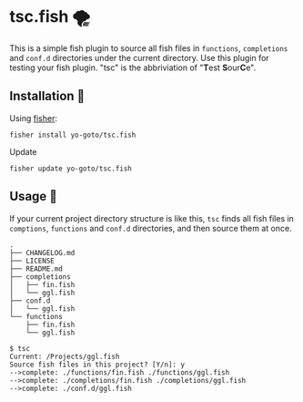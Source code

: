 # tsc.fish 🌪
This is a simple fish plugin to source all fish files in `functions`, `completions` and `conf.d` directories under the current directory. Use this plugin for testing your fish plugin. "tsc" is the abbriviation of "**T**est **S**our**C**e".

## Installation 🚰

Using [fisher](https://github.com/jorgebucaran/fisher):

```console
fisher install yo-goto/tsc.fish
```

Update

```console
fisher update yo-goto/tsc.fish
```

## Usage 🔦

If your current project directory structure is like this, `tsc` finds all fish files in `comptions`, `functions` and `conf.d` directories, and then source them at once.

```console
.
├── CHANGELOG.md
├── LICENSE
├── README.md
├── completions
│   ├── fin.fish
│   └── ggl.fish
├── conf.d
│   └── ggl.fish
└── functions
    ├── fin.fish
    └── ggl.fish
```

```console
$ tsc
Current: /Projects/ggl.fish
Source fish files in this project? [Y/n]: y
-->complete: ./functions/fin.fish ./functions/ggl.fish
-->complete: ./completions/fin.fish ./completions/ggl.fish
-->complete: ./conf.d/ggl.fish
```